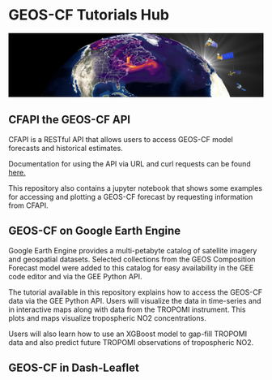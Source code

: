 # GEOS-CF Tutorials Hub

![gmao-banner](./static/img/gmao_fire_banner-1.png)

## CFAPI the GEOS-CF API

CFAPI is a RESTful API that allows users to access GEOS-CF model forecasts and historical estimates.

Documentation for using the API via URL and curl requests can be found [here.](https://fluid.nccs.nasa.gov/cfapi/docs/)

This repository also contains a jupyter notebook that shows some examples for accessing and plotting a GEOS-CF forecast by requesting information from CFAPI.


## GEOS-CF on Google Earth Engine

Google Earth Engine provides a multi-petabyte catalog of satellite imagery and geospatial datasets. Selected collections from the GEOS Composition Forecast model were added to this catalog for easy availability in the GEE code editor and via the GEE Python API. 

The tutorial available in this repository explains how to access the GEOS-CF data via the GEE Python API. Users will visualize the data in time-series and in interactive maps along with data from the TROPOMI instrument. This plots and maps visualize tropospheric NO2 concentrations.

Users will also learn how to use an XGBoost model to gap-fill TROPOMI data and also predict future TROPOMI observations of tropospheric NO2.

## GEOS-CF in Dash-Leaflet


